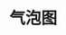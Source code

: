 # 气泡图

<script setup>
    let data=[{name:'渐变气泡图',code:'AnChartGradualBubble'}]
</script>

<element :data="data"></element>
